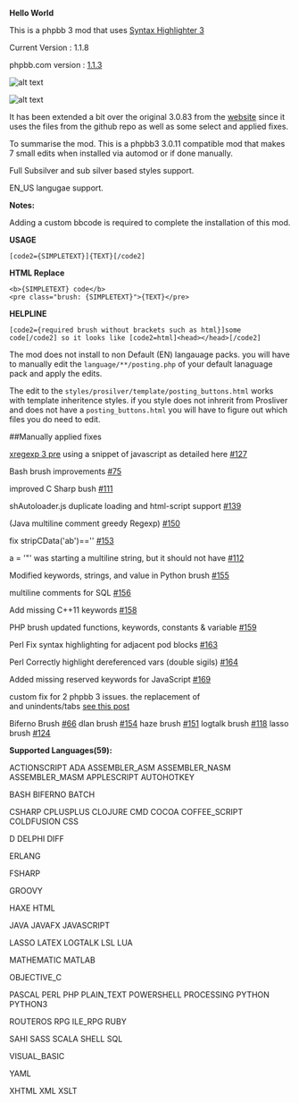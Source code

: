 **Hello World**

This is a phpbb 3 mod that uses [Syntax Highlighter 3](https://github.com/alexgorbatchev/SyntaxHighlighter)

Current Version : 1.1.8

phpbb.com version : [1.1.3](https://www.phpbb.com/customise/db/mod/syntax_highlighter_3_using_autoloader/sid_5e1d796a9d476069b6507f61b64c34a5)

![alt text](https://raw.github.com/randomessence/syntax3phppb3mod/master/contrib/images/example0.png "Example")

![alt text](https://raw.github.com/randomessence/syntax3phppb3mod/master/contrib/images/example.png "Example")

It has been extended a bit over the original 3.0.83 from the [website](http://alexgorbatchev.com/SyntaxHighlighter/) since it uses the files from the github repo as well as some select and applied fixes.

To summarise the mod. This is a phpbb3 3.0.11 compatible mod that makes 7 small edits when installed via automod or if done manually. 

Full Subsilver and sub silver based styles support.

EN_US langugae support.

**Notes:** 

Adding a custom bbcode is required to complete the installation of this mod.

**USAGE**

`[code2={SIMPLETEXT}]{TEXT}[/code2]`

**HTML Replace**

```
<b>{SIMPLETEXT} code</b>
<pre class="brush: {SIMPLETEXT}">{TEXT}</pre>
```

**HELPLINE**

```
[code2={required brush without brackets such as html}]some code[/code2] so it looks like [code2=html]<head></head>[/code2]
```

The mod does not install to non Default (EN) langauage packs. you will have to manually edit the `language/**/posting.php` of your default lanaguage pack and apply the edits.

The edit to the `styles/prosilver/template/posting_buttons.html` works with template inheritence styles. if you style does not inhrerit from Prosliver and does not have a `posting_buttons.html`
you will have to figure out which files you do need to edit.

##Manually applied fixes

[xregexp 3 pre](https://github.com/slevithan/xregexp) using a snippet of javascript as detailed here [#127](https://github.com/alexgorbatchev/SyntaxHighlighter/issues/127#issuecomment-6405277)

Bash brush improvements [#75](https://github.com/alexgorbatchev/SyntaxHighlighter/pull/75)

improved C Sharp bush [#111](https://github.com/alexgorbatchev/SyntaxHighlighter/pull/111)

shAutoloader.js duplicate loading and html-script support [#139](https://github.com/alexgorbatchev/SyntaxHighlighter/pull/139)

(Java multiline comment greedy Regexp) [#150](https://github.com/alexgorbatchev/SyntaxHighlighter/pull/150)

fix stripCData('ab')=='' [#153](https://github.com/alexgorbatchev/SyntaxHighlighter/pull/153)

a = '"' was starting a multiline string, but it should not have [#112](https://github.com/alexgorbatchev/SyntaxHighlighter/pull/112/files)

Modified keywords, strings, and value in Python brush [#155](https://github.com/alexgorbatchev/SyntaxHighlighter/pull/155)

multiline comments for SQL [#156](https://github.com/alexgorbatchev/SyntaxHighlighter/pull/156)

Add missing C++11 keywords [#158](https://github.com/alexgorbatchev/SyntaxHighlighter/pull/158)

PHP brush updated functions, keywords, constants & variable [#159](https://github.com/alexgorbatchev/SyntaxHighlighter/pull/159)

Perl Fix syntax highlighting for adjacent pod blocks [#163](https://github.com/alexgorbatchev/SyntaxHighlighter/pull/163)

Perl Correctly highlight dereferenced vars (double sigils) [#164](https://github.com/alexgorbatchev/SyntaxHighlighter/pull/164)

Added missing reserved keywords for JavaScript [#169](https://github.com/alexgorbatchev/SyntaxHighlighter/pull/169)

custom fix for 2 phpbb 3 issues. the replacement of <br> and unindents/tabs [see this post](https://www.phpbb.com/customise/db/mod/syntax_highlighter_3_using_autoloader/support/leading_tabs_in_lines_rendered_non_uniformly-t_101630)


Biferno Brush [#66](https://github.com/alexgorbatchev/SyntaxHighlighter/pull/66)
dlan brush [#154](https://github.com/alexgorbatchev/SyntaxHighlighter/pull/154)
haze brush [#151](https://github.com/alexgorbatchev/SyntaxHighlighter/pull/151)
logtalk brush [#118](https://github.com/alexgorbatchev/SyntaxHighlighter/pull/118)
lasso brush  [#124](https://github.com/alexgorbatchev/SyntaxHighlighter/pull/124)

**Supported Languages(59):**

ACTIONSCRIPT
ADA
ASSEMBLER_ASM
ASSEMBLER_NASM
ASSEMBLER_MASM
APPLESCRIPT
AUTOHOTKEY

BASH
BIFERNO
BATCH

CSHARP
CPLUSPLUS
CLOJURE
CMD
COCOA
COFFEE_SCRIPT
COLDFUSION
CSS

D
DELPHI
DIFF

ERLANG

FSHARP

GROOVY

HAXE
HTML

JAVA
JAVAFX
JAVASCRIPT

LASSO
LATEX
LOGTALK
LSL
LUA

MATHEMATIC
MATLAB

OBJECTIVE_C

PASCAL
PERL
PHP
PLAIN_TEXT
POWERSHELL
PROCESSING
PYTHON
PYTHON3

ROUTEROS
RPG
ILE_RPG
RUBY

SAHI
SASS
SCALA
SHELL
SQL

VISUAL_BASIC

YAML

XHTML
XML
XSLT
